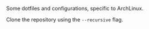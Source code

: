 Some dotfiles and configurations, specific to ArchLinux.

Clone the repository using the `--recursive` flag.